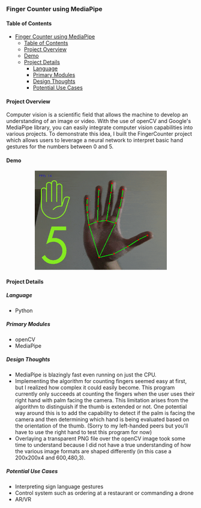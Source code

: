### Finger Counter using MediaPipe

#### Table of Contents
- [Finger Counter using MediaPipe](#finger-counter-using-mediapipe)
  - [Table of Contents](#table-of-contents)
  - [Project Overview](#project-overview)
  - [Demo](#demo)
  - [Project Details](#project-details)
    - [Language](#language)
    - [Primary Modules](#primary-modules)
    - [Design Thoughts](#design-thoughts)
    - [Potential Use Cases](#potential-use-cases)
  
#### Project Overview

Computer vision is a scientific field that allows the machine to develop an understanding of an image or video. With the use of openCV and Google's MediaPipe library, you can easily integrate computer vision capabilities into various projects. To demonstrate this idea, I built the FingerCounter project which allows users to leverage a neural network to interpret basic hand gestures for the numbers between 0 and 5.

#### Demo

<p align="center"><img src="demo.gif?raw=true" width="70%" height="70%"></p>
  
#### Project Details

##### Language 
- Python

##### Primary Modules
- openCV
- MediaPipe

##### Design Thoughts
- MediaPipe is blazingly fast even running on just the CPU. 
- Implementing the algorithm for counting fingers seemed easy at first, but I realized how complex it could easily become. This program currently only succeeds at counting the fingers when the user uses their right hand with palm facing the camera. This limitation arises from the algorithm to distinguish if the thumb is extended or not.  One potential way around this is to add the capability to detect if the palm is facing the camera and then determining which hand is being evaluated based on the orientation of the thumb. (Sorry to my left-handed peers but you'll have to use the right hand to test this program for now)
- Overlaying a transparent PNG file over the openCV image took some time to understand because I did not have a true understanding of how the various image formats are shaped differently (in this case a 200x200x4 and 600,480,3).
  
##### Potential Use Cases
- Interpreting sign language gestures
- Control system such as ordering at a restaurant or commanding a drone
- AR/VR 
